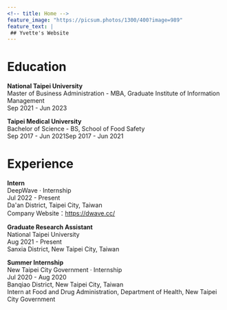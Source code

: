```yaml
---
<!-- title: Home -->
feature_image: "https://picsum.photos/1300/400?image=989"
feature_text: |
 ## Yvette's Website
---
```


# Education    

**National Taipei University**   
Master of Business Administration - MBA, Graduate Institute of Information Management   
Sep 2021 - Jun 2023

**Taipei Medical University**   
Bachelor of Science - BS, School of Food Safety   
Sep 2017 - Jun 2021Sep 2017 - Jun 2021

# Experience   

**Intern**   
DeepWave · Internship   
Jul 2022 - Present   
Da'an District, Taipei City, Taiwan   
Company Website：https://dwave.cc/   

**Graduate Research Assistant**   
National Taipei University   
Aug 2021 - Present   
Sanxia District, New Taipei City, Taiwan    

**Summer Internship**   
New Taipei City Government · Internship   
Jul 2020 - Aug 2020   
Banqiao District, New Taipei City, Taiwan   
Intern at Food and Drug Administration, Department of Health, New Taipei City Government   

